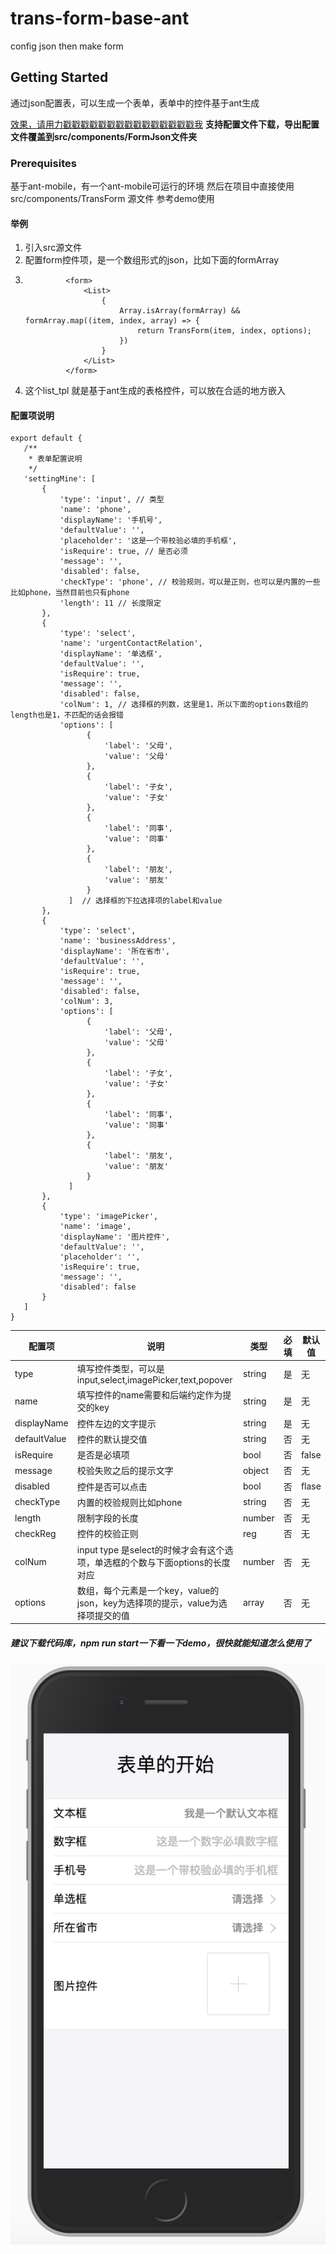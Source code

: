 # trans-form-base-ant
config json then make form 

## Getting Started

通过json配置表，可以生成一个表单，表单中的控件基于ant生成

[效果，请用力戳戳戳戳戳戳戳戳戳戳戳戳戳戳戳我](https://jonhal.github.io/make-form-ant/#/) **支持配置文件下载，导出配置文件覆盖到src/components/FormJson文件夹**

### Prerequisites
基于ant-mobile，有一个ant-mobile可运行的环境
然后在项目中直接使用src/components/TransForm 源文件 参考demo使用

#### 举例
1. 引入src源文件
2. 配置form控件项，是一个数组形式的json，比如下面的formArray
3. ```        let list_tpl =
            <form>
                <List>
                    {
                        Array.isArray(formArray) && formArray.map((item, index, array) => {
                            return TransForm(item, index, options);
                        })
                    }
                </List>
            </form>
 4. 这个list_tpl 就是基于ant生成的表格控件，可以放在合适的地方嵌入
 
 #### 配置项说明
 ```
 export default {
    /**
     * 表单配置说明
     */
    'settingMine': [
        {
            'type': 'input', // 类型
            'name': 'phone', 
            'displayName': '手机号', 
            'defaultValue': '',
            'placeholder': '这是一个带校验必填的手机框',
            'isRequire': true, // 是否必须
            'message': '',
            'disabled': false,
            'checkType': 'phone', // 校验规则，可以是正则，也可以是内置的一些比如phone，当然目前也只有phone
            'length': 11 // 长度限定
        },
        {
            'type': 'select',
            'name': 'urgentContactRelation',
            'displayName': '单选框',
            'defaultValue': '',
            'isRequire': true,
            'message': '',
            'disabled': false,
            'colNum': 1, // 选择框的列数，这里是1，所以下面的options数组的length也是1，不匹配的话会报错
            'options': [
                  {
                      'label': '父母',
                      'value': '父母'
                  },
                  {
                      'label': '子女',
                      'value': '子女'
                  },
                  {
                      'label': '同事',
                      'value': '同事'
                  },
                  {
                      'label': '朋友',
                      'value': '朋友'
                  }
              ]  // 选择框的下拉选择项的label和value
        },
        {
            'type': 'select',
            'name': 'businessAddress',
            'displayName': '所在省市',
            'defaultValue': '',
            'isRequire': true,
            'message': '',
            'disabled': false,
            'colNum': 3,
            'options': [
                  {
                      'label': '父母',
                      'value': '父母'
                  },
                  {
                      'label': '子女',
                      'value': '子女'
                  },
                  {
                      'label': '同事',
                      'value': '同事'
                  },
                  {
                      'label': '朋友',
                      'value': '朋友'
                  }
              ]
        },
        {
            'type': 'imagePicker',
            'name': 'image',
            'displayName': '图片控件',
            'defaultValue': '',
            'placeholder': '',
            'isRequire': true,
            'message': '',
            'disabled': false
        }
    ]
}
```


| 配置项            | 说明                                       | 类型      | 必填   | 默认值     |
| ---------------- | ---------------------------------------- | ------- | ---- | ------- |
| type          | 填写控件类型，可以是input,select,imagePicker,text,popover | string  | 是    | 无       |
| name             | 填写控件的name需要和后端约定作为提交的key | string  | 是    | 无 |
| displayName      | 控件左边的文字提示    | string | 是   | 无   |
| defaultValue         | 控件的默认提交值 | string  | 否    | 无       |
| isRequire       | 是否是必填项 | bool  | 否    | false       |
| message      | 校验失败之后的提示文字 | object  | 否    | 无       |
| disabled | 控件是否可以点击 | bool   | 否    | flase       |
| checkType          | 内置的校验规则比如phone              |   string      |    否  |    无     |
| length          | 限制字段的长度              |   number      |  否    |     无    |
| checkReg          | 控件的校验正则              |    reg     |    否  |    无     |
| colNum          | input type 是select的时候才会有这个选项，单选框的个数与下面options的长度对应    |    number     |   否   |     无    |
| options          | 数组，每个元素是一个key，value的json，key为选择项的提示，value为选择项提交的值   |   array      |   否   |    无     |


##### 建议下载代码库，npm run start一下看一下demo，很快就能知道怎么使用了
![ScreenShot](/demo.png)


